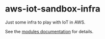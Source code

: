 # aws-iot-sandbox-infra

Just some infra to play with IoT in AWS.

See the [modules documentation](./modules/) for details.

